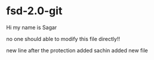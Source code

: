# fsd-2.0-git

Hi my name is Sagar


no one should able to modify this file directly!!

new line after the protection added
sachin added new file
